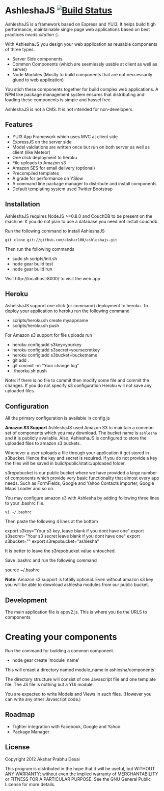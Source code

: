 AshleshaJS [![Build Status](https://travis-ci.org/akshar100/ashleshajs.png)](https://travis-ci.org/akshar100/ashleshajs)
==============================

AshleshaJS is a framework based on Express and YUI3. It helps build high performance, maintainable single page 
web applications based on best practices _needs citation_ :). 

With AshleshaJS you design your web application as reusable components of three types. 
- Server Side components
- Common Components (which are seemlessly usable at client as well as server)
- Node Modules (Mostly to build components that are not neccessarily glued to web application)

You stich these components together for build complex web applications. A NPM like package management system ensures that 
distributing and loading these components is simple and hassel free.

AshleshaJS is not a CMS. It is not intended for non-developers.

Features
-------------------------------
- YUI3 App Framework which uses MVC at client side
- ExpressJS on the server side
- Model valdiations are written once but run on both server as well as client (like Meteor)
- One click deployment to heroku 
- File uploads to Amazon s3
- Amazon SES for email delivery (optional)
- Precompiled templates
- A grade for performance on YSlow
- A command line package manager to distribute and install components
- Default templating system used Twitter Bootstrap

 
Installation
-------------------------------

AshleshaJS requires NodeJS >=0.8.0 and CouchDB to be present on the machine. If you do not plan to use a database 
you need not install couchdb.

Run the following command to install AshleshaJS

``git clone git://github.com/akshar100/ashleshajs.git``

Then run the following commands

 - sudo sh scripts/init.sh 
 - node gear build test 
 - node gear build run


Visit http://localhost:8000/ to visit the web app. 

Heroku
--------------------------------
AshelshaJS support one click (or command) deployment to heroku. To deploy your application to heroku run the following command

- scripts/heroku.sh create myappname 
- scripts/heroku.sh push 

For Amazon s3 support for file uploads run

- heroku config:add s3key=yourkey
- heroku config:add s3secret=yoursecretkey
- heroku config:add s3bucket=bucketname
- git add .
- git commit -m "Your change log"
- ./heorku.sh push

Note: If there is no file to commit then modify some file and commit the changes. If you do not specify s3 configuration Heroku will not save any uploaded files.

Configuration
--------------------------------

All the primary configuration is available in config.js

**Amazon S3 Support**
AshleshaJS used Amazon S3 to maintain a common set of components which you may download. The bucket name is `ashlesha` and it is publicly available. 
Also, AshleshaJS is configured to store the uploaded files to amazon s3 buckets.

Whenever a user uploads a file through your application it get stored in s3bucket. Hence the key and secret is required. 
If you do not provide a key the files will be saved in build/public/static/uploaded folder. 

s3repobucket is our public bucket where we have provided a large number of components which provide very basic functionality that 
almost every app needs. Such as FormFields, Google and Yahoo Contacts importer, Google Maps Loader and so on.

You may configure amazon s3 with Ashlesha by adding following
three lines to your .bashrc file.

`vi ~/.bashrc`

Then paste the following 4 lines at the bottom

export s3key="Your s3 key, leave blank if you dont have one"
export s3secret="Your s3 secret leave blank if you dont have one"
export s3bucket="<use a bucket name>"
export s3repobucket="ashlesha"

It is better to leave the s3repobucket value untouched. 

Save .bashrc and run the following command

source ~/.bashrc 

**Note:** Amazon s3 support is totally optional. Even without amazon s3 key you will be able to download ashlesha modules from our public bucket. 


Development
--------------------------------

The main application file is appv2.js. This is where you tie the URLS to components

Creating your components
========================

Run the command for building a common component.

- node gear create 'module_name'

This will creaet a directory named module_name in ashlesha/components

The directory structure will consist of one Javascript file and one template file. The JS file is nothing but a YUI module. 

You are expected to write Models and Views in such files. (However you can write any other Javascript code.)


Roadmap
--------------------------------

- Tighter integration with Facebook, Google and Yahoo
- Package Manager

License
--------------------------------

Copyright 2012 Akshar Prabhu Desai

This program is distributed in the hope that it will be useful, but WITHOUT ANY WARRANTY; without even the implied warranty of MERCHANTABILITY or FITNESS FOR A PARTICULAR PURPOSE. See the GNU General Public License for more details.